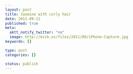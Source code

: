 ```yaml
--- 
layout: post
title: Jasmine with curly hair
date: 2011-09-12
published: true
meta: 
  aktt_notify_twitter: "no"
  image: http://eick.us/files/2011/09/iPhone-Capture.jpg
keywords: []

type: post
categories: []

status: publish
---
```


